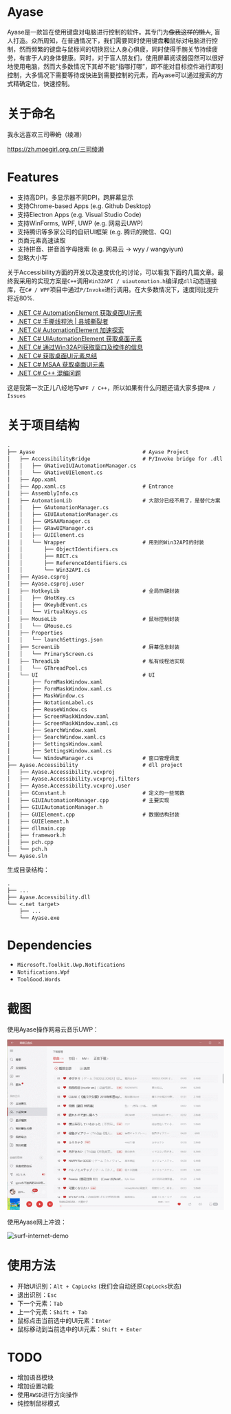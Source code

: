 # Ayase

Ayase是一款旨在使用键盘对电脑进行控制的软件。其专门为~~像我这样的懒人~~, 盲人打造。众所周知，在普通情况下，我们需要同时使用键盘**和**鼠标对电脑进行控制，然而频繁的键盘与鼠标间的切换回让人身心俱疲，同时使得手腕关节持续疲劳，有害于人的身体健康。同时，对于盲人朋友们，使用屏幕阅读器固然可以很好地使用电脑，然而大多数情况下其却不能“指哪打哪”，即不能对目标控件进行即刻控制，大多情况下需要等待或快进到需要控制的元素，而Ayase可以通过搜索的方式精确定位，快速控制。

# 关于命名

我永远喜欢三司~~零奶~~（绫濑）

https://zh.moegirl.org.cn/三司绫濑

# Features

- 支持高DPI，多显示器不同DPI，跨屏幕显示
- 支持Chrome-based Apps (e.g. Github Desktop)
- 支持Electron Apps (e.g. Visual Studio Code)
- 支持WinForms, WPF, UWP (e.g. 网易云UWP)
- 支持腾讯等多家公司的自研UI框架 (e.g. 腾讯的微信、QQ)
- 页面元素高速读取
- 支持拼音、拼音首字母搜索 (e.g. 网易云 → wyy / wangyiyun)
- 忽略大小写

关于Accessibility方面的开发以及速度优化的讨论，可以看我下面的几篇文章。最终我采用的实现方案是`C++`调用`Win32API / uiautomation.h`编译成`dll`动态链接库，在`C# / WPF`项目中通过`P/Invoke`进行调用。在大多数情况下，速度同比提升将近80%.

- [.NET C# AutomationElement 获取桌面UI元素](https://gyrojeff.top/index.php/archives/NET-C-AutomationElement-%E8%8E%B7%E5%8F%96%E6%A1%8C%E9%9D%A2UI%E5%85%83%E7%B4%A0/)
- [.NET C# 手撕线程池 | 县城撕裂者](https://gyrojeff.top/index.php/archives/NET-C-%E6%89%8B%E6%92%95%E7%BA%BF%E7%A8%8B%E6%B1%A0-%E5%8E%BF%E5%9F%8E%E6%92%95%E8%A3%82%E8%80%85/)
- [.NET C# AutomationElement 加速探索](https://gyrojeff.top/index.php/archives/NET-C-AutomationElement-%E5%8A%A0%E9%80%9F%E6%8E%A2%E7%B4%A2/)
- [.NET C# UIAutomationElement 获取桌面元素](https://gyrojeff.top/index.php/archives/NET-C-UIAutomationElement-%E8%8E%B7%E5%8F%96%E6%A1%8C%E9%9D%A2%E5%85%83%E7%B4%A0/)
- [.NET C# 通过Win32API获取窗口及控件的信息](https://gyrojeff.top/index.php/archives/NET-C-%E9%80%9A%E8%BF%87Win32API%E8%8E%B7%E5%8F%96%E7%AA%97%E5%8F%A3%E5%8F%8A%E6%8E%A7%E4%BB%B6%E7%9A%84%E4%BF%A1%E6%81%AF/)
- [.NET C# 获取桌面UI元素总结](https://gyrojeff.top/index.php/archives/NET-C-%E8%8E%B7%E5%8F%96%E6%A1%8C%E9%9D%A2UI%E5%85%83%E7%B4%A0%E6%80%BB%E7%BB%93/)
- [.NET C# MSAA 获取桌面UI元素](https://gyrojeff.top/index.php/archives/NET-C-MSAA-%E8%8E%B7%E5%8F%96%E6%A1%8C%E9%9D%A2UI%E5%85%83%E7%B4%A0/)
- [.NET C# C++ 混编问题](https://gyrojeff.top/index.php/archives/NET-C-C-%E6%B7%B7%E7%BC%96%E9%97%AE%E9%A2%98/)

这是我第一次正儿八经地写`WPF / C++`，所以如果有什么问题还请大家多提`PR / Issues`

# 关于项目结构

```
.
├── Ayase                                   # Ayase Project
│   ├── AccessibilityBridge                 # P/Invoke bridge for .dll
│   │   ├── GNativeIUIAutomationManager.cs
│   │   └── GNativeUIElement.cs
│   ├── App.xaml
│   ├── App.xaml.cs                         # Entrance
│   ├── AssemblyInfo.cs
│   ├── AutomationLib                       # 大部分已经不用了，是替代方案
│   │   ├── GAutomationManager.cs
│   │   ├── GIUIAutomationManager.cs
│   │   ├── GMSAAManager.cs
│   │   ├── GRawUIManager.cs
│   │   ├── GUIElement.cs
│   │   └── Wrapper                         # 用到的Win32API的封装
│   │       ├── ObjectIdentifiers.cs
│   │       ├── RECT.cs
│   │       ├── ReferenceIdentifiers.cs
│   │       └── Win32API.cs
│   ├── Ayase.csproj
│   ├── Ayase.csproj.user
│   ├── HotkeyLib                           # 全局热键封装
│   │   ├── GHotKey.cs
│   │   ├── GKeybdEvent.cs
│   │   └── VirtualKeys.cs
│   ├── MouseLib                            # 鼠标控制封装
│   │   └── GMouse.cs
│   ├── Properties
│   │   └── launchSettings.json
│   ├── ScreenLib                           # 屏幕信息封装
│   │   └── PrimaryScreen.cs
│   ├── ThreadLib                           # 私有线程池实现
│   │   └── GThreadPool.cs
│   └── UI                                  # UI
│       ├── FormMaskWindow.xaml
│       ├── FormMaskWindow.xaml.cs
│       ├── MaskWindow.cs
│       ├── NotationLabel.cs
│       ├── ReuseWindow.cs
│       ├── ScreenMaskWindow.xaml
│       ├── ScreenMaskWindow.xaml.cs
│       ├── SearchWindow.xaml
│       ├── SearchWindow.xaml.cs
│       ├── SettingsWindow.xaml
│       ├── SettingsWindow.xaml.cs
│       └── WindowManager.cs                # 窗口管理调度
├── Ayase.Accessibility                     # dll project
│   ├── Ayase.Accessibility.vcxproj
│   ├── Ayase.Accessibility.vcxproj.filters
│   ├── Ayase.Accessibility.vcxproj.user
│   ├── GConstant.h                         # 定义的一些常数
│   ├── GIUIAutomationManager.cpp           # 主要实现
│   ├── GIUIAutomationManager.h
│   ├── GUIElement.cpp                      # 数据结构封装
│   ├── GUIElement.h
│   ├── dllmain.cpp
│   ├── framework.h
│   ├── pch.cpp
│   └── pch.h
└── Ayase.sln
```

生成目录结构：

```
.
├── ...
├── Ayase.Accessibility.dll
└── <.net target>
    ├── ...
    └── Ayase.exe
```

# Dependencies

- `Microsoft.Toolkit.Uwp.Notifications`
- `Notifications.Wpf`
- `ToolGood.Words`

# 截图

使用Ayase操作网易云音乐UWP：

![netease-demo](imgs/netease-music.gif)

使用Ayase网上冲浪：

![surf-internet-demo](imgs/surf-internet.gif)

# 使用方法

- 开始UI识别：`Alt + CapLocks` (我们会自动还原`CapLocks`状态)
- 退出识别：`Esc`
- 下一个元素：`Tab`
- 上一个元素：`Shift + Tab`
- 鼠标点击当前选中的UI元素：`Enter`
- 鼠标移动到当前选中的UI元素：`Shift + Enter`

# TODO

- 增加语音模块
- 增加设置功能
- 使用`AWSD`进行方向操作
- 纯控制鼠标模式
